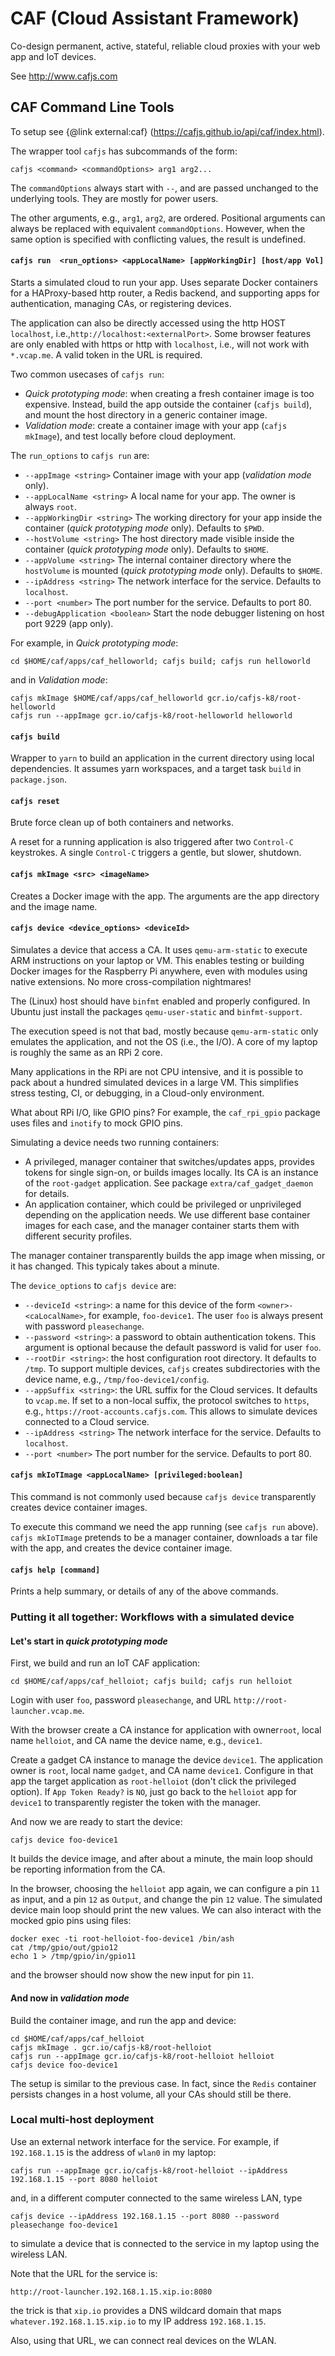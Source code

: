 # CAF (Cloud Assistant Framework)

Co-design permanent, active, stateful, reliable cloud proxies with your web app and IoT devices.

See http://www.cafjs.com

## CAF Command Line Tools

To setup see {@link external:caf} (https://cafjs.github.io/api/caf/index.html).

The wrapper tool `cafjs` has subcommands of the form:

    cafjs <command> <commandOptions> arg1 arg2...

The `commandOptions` always start with `--`, and are passed unchanged to the underlying tools. They are mostly for power users.

The other arguments, e.g., `arg1`, `arg2`, are ordered. Positional arguments can always be replaced with equivalent `commandOptions`. However, when the same option is specified with conflicting values, the result is undefined.


#### `cafjs run  <run_options> <appLocalName> [appWorkingDir] [host/app Vol]`

Starts a simulated cloud to run your app. Uses separate Docker containers for a HAProxy-based http router, a Redis backend, and supporting apps for authentication, managing CAs, or registering devices.

The application can also be directly accessed using the http HOST `localhost`, i.e.,`http://localhost:<externalPort>`. Some browser features are only enabled with https or http with `localhost`, i.e., will not work with `*.vcap.me`. A valid token in the URL is required.

Two common usecases of `cafjs run`:

*  *Quick prototyping mode*: when creating a fresh container image is too expensive. Instead, build the app outside the container (`cafjs build`), and mount the host directory in a generic container image.
*  *Validation mode*: create a container image with your app  (`cafjs mkImage`), and test locally before cloud deployment.

The `run_options` to `cafjs run` are:

* `--appImage <string>` Container image with your app (*validation mode* only).
* `--appLocalName <string>` A local name for your app. The owner is always `root`.
* `--appWorkingDir <string>` The working directory for your app inside the container (*quick prototyping mode* only). Defaults to `$PWD`.
* `--hostVolume <string>` The host directory made visible inside the container (*quick prototyping mode* only). Defaults to `$HOME`.
* `--appVolume <string>` The internal container directory where the `hostVolume` is mounted (*quick prototyping mode* only). Defaults to `$HOME`.
* `--ipAddress <string>` The network interface for the service. Defaults to `localhost`.
* `--port <number>` The port number for the service. Defaults to port 80.
* `--debugApplication <boolean>` Start the node debugger listening on host port 9229 (app only).

For example, in *Quick prototyping mode*:

    cd $HOME/caf/apps/caf_helloworld; cafjs build; cafjs run helloworld

and in *Validation mode*:

    cafjs mkImage $HOME/caf/apps/caf_helloworld gcr.io/cafjs-k8/root-helloworld
    cafjs run --appImage gcr.io/cafjs-k8/root-helloworld helloworld


#### `cafjs build`

Wrapper to `yarn` to build an application in the current directory using local dependencies. It assumes yarn workspaces, and a target task `build` in `package.json`.


#### `cafjs reset`

Brute force clean up of both containers and networks.

A reset for a running application is also triggered after two `Control-C` keystrokes. A single `Control-C` triggers a gentle, but slower, shutdown.

#### `cafjs mkImage <src> <imageName>`

Creates a Docker image with the app. The arguments are the app directory and the image name.

#### `cafjs device <device_options> <deviceId>`

Simulates a device that access a CA. It uses `qemu-arm-static` to execute ARM instructions on your laptop or VM. This enables testing or building Docker images for the Raspberry Pi anywhere, even with modules using native extensions. No more cross-compilation nightmares!

The (Linux) host should have `binfmt` enabled and properly configured. In Ubuntu just install the packages `qemu-user-static` and `binfmt-support`.

The execution speed is not that bad, mostly because `qemu-arm-static` only emulates the application, and not the OS (i.e., the I/O). A core of my laptop is roughly the same as an RPi 2 core.

Many applications in the RPi are not CPU intensive, and it is possible to pack about a hundred simulated devices in a large VM. This simplifies stress testing, CI, or debugging, in a Cloud-only environment.

What about RPi I/O, like GPIO pins? For example, the `caf_rpi_gpio` package uses files and `inotify` to mock GPIO pins.

Simulating a device needs two running containers:

* A privileged, manager container that switches/updates apps, provides tokens for single sign-on, or builds images locally. Its CA is an instance of the `root-gadget` application. See package `extra/caf_gadget_daemon` for details.
* An application container, which could be privileged or unprivileged depending on the application needs. We use different base container images for each case, and the manager container starts them with different security profiles.

The manager container transparently builds the app image when missing, or it has changed. This typicaly takes about a minute.

The `device_options` to `cafjs device` are:

* `--deviceId <string>`: a name for this device of the form `<owner>-<caLocalName>`, for example, `foo-device1`. The user `foo` is always present with password `pleasechange`.
* `--password <string>`: a password to obtain authentication tokens. This argument is optional because the default password is valid for user `foo`.
* `--rootDir <string>`: the host configuration root directory. It defaults to `/tmp`. To support multiple devices, `cafjs` creates subdirectories with the device name, e.g., `/tmp/foo-device1/config`.
* `--appSuffix <string>`: the URL suffix for the Cloud services. It defaults to `vcap.me`. If set to a non-local suffix, the protocol switches to `https`, e.g., `https://root-accounts.cafjs.com`. This allows to simulate devices connected to a Cloud service.
* `--ipAddress <string>` The network interface for the service. Defaults to `localhost`.
* `--port <number>` The port number for the service. Defaults to port 80.


#### `cafjs mkIoTImage <appLocalName> [privileged:boolean]`

This command is not commonly used because `cafjs device` transparently creates device container images.

To execute this command we need the app running (see `cafjs run` above). `cafjs mkIoTImage` pretends to be a manager container, downloads a tar file with the app, and creates the device container image.


#### `cafjs help [command]`

Prints a help summary, or details of any of the above commands.


### Putting it all together: Workflows with a simulated device

#### Let's start in *quick prototyping mode*

First, we build and run an IoT CAF application:

    cd $HOME/caf/apps/caf_helloiot; cafjs build; cafjs run helloiot

Login with user `foo`, password `pleasechange`, and URL `http://root-launcher.vcap.me`.

With the browser create a CA instance for application with owner`root`, local name `helloiot`, and CA name the device name, e.g., `device1`.

Create a gadget  CA instance to manage the device `device1`. The application owner is `root`, local name `gadget`, and CA name `device1`. Configure in that app the target application as `root-helloiot` (don't click the privileged option). If `App Token Ready?` is `NO`, just go back to the `helloiot` app for `device1` to transparently register the token with the manager.

And now we are ready to start the device:

    cafjs device foo-device1

It builds the device image, and after about a minute, the main loop should be reporting information from the CA.

In the browser, choosing the `helloiot` app again, we can configure a pin `11` as input, and a pin `12` as `Output`, and change the pin `12` value. The simulated device main loop should print the new values. We can also interact with the mocked gpio pins using files:

    docker exec -ti root-helloiot-foo-device1 /bin/ash
    cat /tmp/gpio/out/gpio12
    echo 1 > /tmp/gpio/in/gpio11

and the browser should now show the new input for pin `11`.

#### And now in *validation mode*

Build the container image, and run the app and device:

    cd $HOME/caf/apps/caf_helloiot
    cafjs mkImage . gcr.io/cafjs-k8/root-helloiot
    cafjs run --appImage gcr.io/cafjs-k8/root-helloiot helloiot
    cafjs device foo-device1

The setup is similar to the previous case. In fact, since the `Redis` container persists changes in a host volume, all your CAs should still be there.


### Local multi-host deployment

Use an external network interface for the service. For example, if `192.168.1.15` is the address of `wlan0` in my laptop:

    cafjs run --appImage gcr.io/cafjs-k8/root-helloiot --ipAddress 192.168.1.15 --port 8080 helloiot

and, in a different computer connected to the same wireless LAN, type

    cafjs device --ipAddress 192.168.1.15 --port 8080 --password pleasechange foo-device1

to simulate a device that is connected to the service in my laptop using the wireless LAN.

Note that the URL for the service is:

    http://root-launcher.192.168.1.15.xip.io:8080

the trick is that `xip.io` provides a DNS wildcard domain that maps `whatever.192.168.1.15.xip.io` to my IP address `192.168.1.15`.

Also, using that URL, we can connect real devices on the WLAN.
